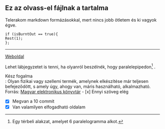## Ez az olvass-el fájlnak a tartalma

Telerakom markdown formázásokkal, mert nincs jobb ötletem és ki vagyok égve.
```
if (isBurntOut == true){
Rest(1);
};
```
---
[Weboldal](https://kecskeszsoltistvan.github.io/EgyRepoTeszt/)

Lehet lábjegyzetet is tenni, ha olyanról beszélnék, hogy paralelepipedon[^1] .
  
Kész fogalma  
: Olyan fizikai vagy szellemi termék, amelynek elkészítése már teljesen befejeződött, s amely úgy, ahogy van, máris használható, alkalmazható.
Forrás: [Magyar elektronikus könyvtár](https://mek.oszk.hu/adatbazis/magyar-nyelv-ertelmezo-szotara/szotar.php?szo=K%C3%89SZ&offset=96&kezdobetu=K) 
[](https://kecskeszsoltistvan.github.io/EgyRepoTeszt/)- [x] Ennyi szöveg elég 
- [x] Megvan a 10 commit 
- [x] Van valamilyen elfogadható oldalam
[^1]: Egy térbeli alakzat, amelyet 6 paralelogramma alkot.
